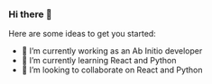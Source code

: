 ### Hi there 👋

<!--
**joppan/joppan** is a ✨ _special_ ✨ repository because its `README.md` (this file) appears on your GitHub profile.
-->
Here are some ideas to get you started:

- 🔭 I’m currently working as an Ab Initio developer
- 🌱 I’m currently learning React and Python
- 👯 I’m looking to collaborate on React and Python
<!--
- 🤔 I’m looking for help with ...
- 💬 Ask me about ...
- 📫 How to reach me: ...
- 😄 Pronouns: ...
- ⚡ Fun fact: ...
-->
